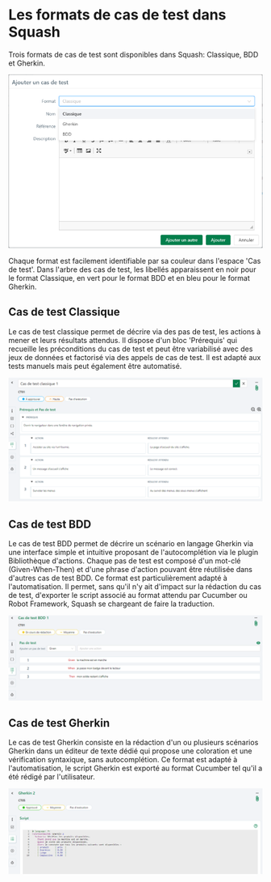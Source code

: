 # Les formats de cas de test dans Squash

Trois formats de cas de test sont disponibles dans Squash: Classique, BDD et Gherkin.

![Format Cas de test](resources/format-ct-fr.png)

Chaque format est facilement identifiable par sa couleur dans l'espace 'Cas de test'. Dans l'arbre des cas de test, les libellés apparaissent en noir pour le format Classique, en vert pour le format BDD et en bleu pour le format Gherkin.

## Cas de test Classique
Le cas de test classique permet de décrire via des pas de test, les actions à mener et leurs résultats attendus.
Il dispose d'un bloc 'Prérequis' qui recueille les préconditions du cas de test et peut être variabilisé avec des jeux de données et factorisé via des appels de cas de test.
Il est adapté aux tests manuels mais peut également être automatisé.

![Cas de test classique](resources/format-classique-fr.png)

## Cas de test BDD
Le cas de test BDD permet de décrire un scénario en langage Gherkin via une interface simple et intuitive proposant de l'autocomplétion via le plugin Bibliothèque d'actions. Chaque pas de test est composé d'un mot-clé (Given-When-Then) et d'une phrase d'action pouvant être réutilisée dans d'autres cas de test BDD.
Ce format est particulièrement adapté à l'automatisation. Il permet, sans qu'il n'y ait d'impact sur la rédaction du cas de test, d'exporter le script associé au format attendu par Cucumber ou Robot Framework, Squash se chargeant de faire la traduction. 

![Cas de test BDD](resources/format-bdd-fr.png)

## Cas de test Gherkin
Le cas de test Gherkin consiste en la rédaction d'un ou plusieurs scénarios Gherkin dans un éditeur de texte dédié qui propose une coloration et une vérification syntaxique, sans autocomplétion.
Ce format est adapté à l'automatisation, le script Gherkin est exporté au format Cucumber tel qu'il a été rédigé par l'utilisateur. 

![Cas de test Gherkin](resources/format-gherkin-fr.png)
<!--stackedit_data:
eyJoaXN0b3J5IjpbMTk3NjM4MzMxOSwtNjE0MjkzNTM0LC0xNT
Q3MDk3ODc1LDE1MTIxMTkzMTEsLTE1NDY2NTgzNjUsLTE1Njg5
MTgwODEsLTQ3MTE4NTkxLC0zMDExMTEzNjMsMTQwODAzMzA0NC
wtMTgyMzY5MTgyNywtODU0MTk4MTkyLDI0NjI3Nzc2MCwxMzY5
MzMzNDA4LDE3OTUyMzEwMjMsLTM4NzY4NjM4NCwyMDM2MTc4OD
MxLDIwODc2MzEwNCwyNTU1NTMyMTksLTEwNjU1NjA5MjEsLTE0
NTUwNDA0MjddfQ==
-->